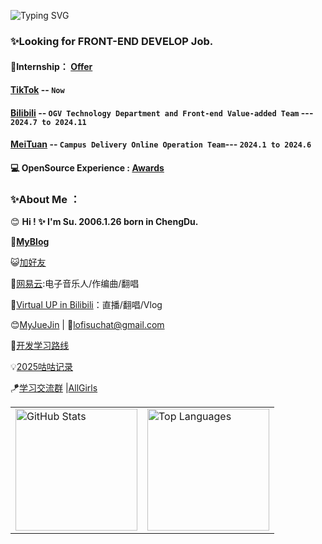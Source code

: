 ![Typing SVG](https://readme-typing-svg.herokuapp.com?font=Fira+Code&pause=1000&random=false&width=435&lines=Hi👋+I+am+Su+😊+Apache+Contributor+%F0%9F%91%8B;👩🏻‍💻+Major+in+Software+Engineering.+✨%F0%9F%91%8B;Open+Source+Enthusiast✨.)

### **✨Looking for FRONT-END DEVELOP Job.** 
#### **🌱Internship**： [**Offer**](https://github.com/LofiSu/LofiSu/blob/main/offer.md) 
#### **[TikTok](https://www.douyin.com/)** -- `Now`
#### **[Bilibili](https://space.bilibili.com/489812144?spm_id_from=333.1007.0.0)** -- `OGV Technology Department and Front-end Value-added Team` --- `2024.7 to 2024.11`
#### **[MeiTuan](https://www.meituan.com/)** -- `Campus Delivery Online Operation Team`--- `2024.1 to 2024.6`
#### **💻 OpenSource Experience :** [**Awards**](https://github.com/LofiSu/LofiSu/blob/main/Awards.md) 
### **✨About Me ：**
😊 **Hi ! ✨ I'm Su. 2006.1.26 born in ChengDu.**<br>

💬[**MyBlog**](https://www.lofisu.chat/)  <br>

😺[加好友](https://github.com/LofiSu/myBlog?tab=readme-ov-file#%E5%8F%8B%E6%83%85%E9%93%BE%E6%8E%A5) <br>

🎵[网易云](https://music.163.com/#/artist?id=33710680):电子音乐人/作编曲/翻唱  <br>

💫[Virtual UP in Bilibili](https://space.bilibili.com/489812144?spm_id_from=333.1007.0.0)：直播/翻唱/Vlog <br>

😊[MyJueJin](https://juejin.cn/user/2351234356882624) | 📮lofisuchat@gmail.com <br>

🎯[开发学习路线](https://github.com/kamranahmedse/developer-roadmap) <br>

💡[2025咕咕记录](https://github.com/LofiSu/LofiSu/blob/main/TODO.md) <br>

🪁[学习交流群](https://github.com/LofiSu/LofiSu/blob/main/qr.md) |[AllGirls](https://github.com/user-attachments/assets/98d2ee13-2243-48cb-beee-3d8399fa73b8) <br>
<div align="center">
    <table>
        <tr>
            <td>
                <picture>
                    <source 
                        srcset="https://github-readme-stats.vercel.app/api?username=LofiSu&theme=tokyonight&show_icons=true&hide=contribs&rank_icon=github&line_height=30" 
                        media="(prefers-color-scheme: dark)"
                    />
                    <source 
                        srcset="https://github-readme-stats.vercel.app/api?username=LofiSu&theme=default&show_icons=true&hide=contribs&rank_icon=github&line_height=30" 
                        media="(prefers-color-scheme: light), (prefers-color-scheme: no-preference)"
                    />
                    <img src="https://github-readme-stats.vercel.app/api?username=LofiSu&show_icons=true&line_height=30" alt="GitHub Stats" height="195px" />
                </picture>
            </td>
            <td>
                <picture>
                    <source 
                        srcset="https://github-readme-stats.vercel.app/api/top-langs/?username=LofiSu&theme=tokyonight&layout=compact&langs_count=8" 
                        media="(prefers-color-scheme: dark)"
                    />
                    <source 
                        srcset="https://github-readme-stats.vercel.app/api/top-langs/?username=LofiSu&theme=default&layout=compact&langs_count=8" 
                        media="(prefers-color-scheme: light), (prefers-color-scheme: no-preference)"
                    />
                    <img src="https://github-readme-stats.vercel.app/api/top-langs/?username=LofiSu&layout=compact&langs_count=8" alt="Top Languages" height="195px" />
                </picture>
            </td>
        </tr>
    </table>
</div>
<!---
LofiSu/LofiSu is a ✨ special ✨ repository because its `README.md` (this file) appears on your GitHub profile.
You can click the Preview link to take a look at your changes.
--->
